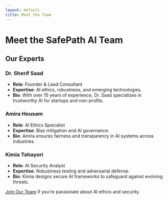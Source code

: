 ```yaml
---
layout: default
title: Meet the Team
---
```


# Meet the SafePath AI Team

## Our Experts

### Dr. Sherif Saad
- **Role**: Founder & Lead Consultant  
- **Expertise**: AI ethics, robustness, and emerging technologies.  
- **Bio**: With over 15 years of experience, Dr. Saad specializes in trustworthy AI for startups and non-profits.

### Amira Housam
- **Role**: AI Ethics Specialist  
- **Expertise**: Bias mitigation and AI governance.  
- **Bio**: Amira ensures fairness and transparency in AI systems across industries.

### Kimia Tahayori
- **Role**: AI Security Analyst  
- **Expertise**: Robustness testing and adversarial defense.  
- **Bio**: Kimia designs secure AI frameworks to safeguard against evolving threats.

[Join Our Team](contact.html) if you’re passionate about AI ethics and security.
